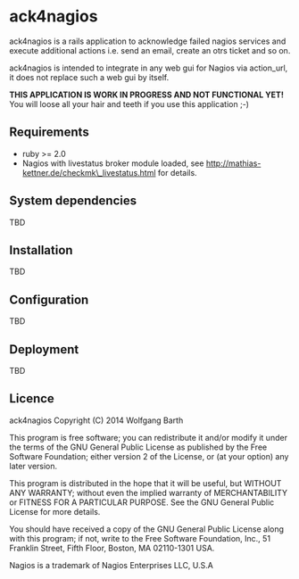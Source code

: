 ack4nagios
==========

ack4nagios is a rails application to acknowledge failed nagios 
services and execute additional actions i.e. send an email, 
create an otrs ticket and so on.

ack4nagios is intended to integrate in any web gui for Nagios via action\_url, 
it does not replace such a web gui by itself.


**THIS APPLICATION IS WORK IN PROGRESS AND NOT FUNCTIONAL YET!** 
You will loose all your hair and teeth if you use this application ;-)

Requirements
------------

* ruby >= 2.0
* Nagios with livestatus broker module loaded, see http://mathias-kettner.de/checkmk\_livestatus.html for details.

System dependencies
-------------------
TBD

Installation
------------
TBD

Configuration
-------------
TBD

Deployment
----------
TBD

Licence
-------

ack4nagios Copyright (C) 2014  Wolfgang Barth

This program is free software; you can redistribute it and/or modify
it under the terms of the GNU General Public License as published by
the Free Software Foundation; either version 2 of the License, or
(at your option) any later version.

This program is distributed in the hope that it will be useful,
but WITHOUT ANY WARRANTY; without even the implied warranty of
MERCHANTABILITY or FITNESS FOR A PARTICULAR PURPOSE.  See the
GNU General Public License for more details.

You should have received a copy of the GNU General Public License along
with this program; if not, write to the Free Software Foundation, Inc.,
51 Franklin Street, Fifth Floor, Boston, MA 02110-1301 USA.

Nagios is a trademark of Nagios Enterprises LLC, U.S.A
